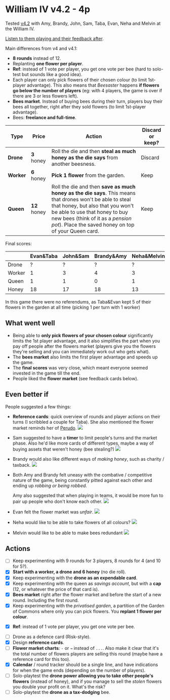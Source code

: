 # William IV v4.2 - 4p

Tested [v4.2](../versions/v4.2) with Amy, Brandy, John, Sam, Taba, Evan, Neha and Melvin at the William IV.

[Listen to them playing and their feedback after](https://soundcloud.com/bpt20170519/evan-taba-john-sam-brandy-amy-melvin-and-neha-william-iv?in=beesness/sets/playtesting).

Main differences from v4 and v4.1:

* **8 rounds** instead of 12.
* Replanting **one flower per player**.
* **Ref**: instead of 1 vote per player, you get one vote per bee (hard to solo-test but sounds like a good idea).
* Each player can only pick flowers of their chosen colour (to limit 1st-player advantage). This also means that *Beesaster* happens **if flowers go below the number of players** (eg: with 4 players, the game is over if there are 3 or less flowers left).
* **Bees market**. Instead of buying bees during their turn, players buy their bees all together, right after they sold flowers (to limit 1st-player advantage).
* Bees: **freelance and full-time**.

Type | Price | Action | Discard or keep?
---- | ----- | ------ | ----------------
**Drone** | **3** honey | Roll the die and then **steal as much honey as the die says** from another beesness. | Discard
**Worker** | **6** honey | **Pick 1 flower** from the garden. | Keep
**Queen** | **12** honey | Roll the die and then **save as much honey as the die says**. This means that drones won't be able to steal that honey, but also that you won't be able to use that honey to buy new bees (think of it as a *pension pot*). Place the saved honey on top of your Queen card. | Keep	

Final scores:

|  | Evan&Taba | John&Sam | Brandy&Amy | Neha&Melvin | 
|--|--|--|--|--|
| Drone | ? | ? | ? | ? |
| Worker | 1 | 3 | 4 | 3 |
| Queen | 1 | 1 | 0 | 1 |
| Honey | 18 | 17 | 18 | 13 |

In this game there were no referendums, as Taba&Evan kept 5 of their flowers in the garden at all time (picking 1 per turn with 1 worker)

## What went well

* Being able to **only pick flowers of your chosen colour** significantly limits the 1st player advantage, and it also simplifies the part when you pay off people after the flowers market (players give you the flowers they're selling and you can immediately work out who gets what).
* The **bees market** also limits the first player advantage and speeds up the game.
* The **final scores** was very close, which meant everyone seemed invested in the game till the end.
* People liked the **flower market** (see feedback cards below).

## Even better if

People suggested a few things:

* **Reference cards**: quick overview of rounds and player actions on their turns (I scribbled a couple for Taba). She also mentioned the flower market reminds her of [Perudo](http://www.perudo.com/perudo-rules.html).
	![](assets/2017-05-19-taba.jpg)

* Sam suggested to have a **timer** to limit people's turns and the market phase. Also he'd like more cards of different types, maybe a way of buying assets that weren't honey (bee stealing?)
	![](assets/2017-05-19-sam.jpg)

* Brandy would also like different ways of *making honey*, such as charity / taxback.
	![](assets/2017-05-19-brandy.jpg)

* Both Amy and Brandy felt uneasy with the combative / competitive nature of the game, being constantly pitted against each other and ending up *robbing or being robbed*.

	Amy also suggested that when playing in teams, it would be more fun to pair up people who don't know each other.
	![](assets/2017-05-19-amy.jpg)

* Evan felt the flower market was *unfair*.
	![](assets/2017-05-19-evan.jpg)

* Neha would like to be able to take flowers of all colours?
	![](assets/2017-05-19-neha.jpg)

* Melvin would like to be able to make bees redundant
	![](assets/2017-05-19-melvin.jpg)
	

## Actions

- [ ] Keep experimenting with 9 rounds for 3 players, 8 rounds for 4 (and 10 for 5?).
- [x] **Start with a worker, a drone and 6 honey** (no die roll).
- [x] Keep experimenting with the **drone as an expendable card**.
- [x] Keep experimenting with the queen as *savings account*, but with a **cap** (12, or whatever the price of that card is). 
- [x] **Bees market** right after the flower market and before the start of a new round. Including the first round.
- [x] Keep experimenting with the *privatised garden*, a partition of the Garden of Commons where only you can pick flowers. You **replant 1 flower per colour**.
* [x] **Ref**: instead of 1 vote per player, you get one vote per bee.
- [ ] Drone as a defence card (Risk-style).
- [x] Design **reference cards**.
- [ ] **Flower market charts**: `-` or `→` instead of `...`. Also make it clear that it's the total number of flowers players are selling this round (maybe have a reference card for this too).
- [x] **Calendar** / round tracker should be a single line, and have indications for when the game ends (depending on the number of players).
- [ ] Solo-playtest the **drone power allowing you to take other people's flowers** (instead of honey), and if you manage to sell the *stolen* flowers you double your profit on it. What's the risk?
- [ ] Solo-playtest the **drone as a tax-dodging** bee.